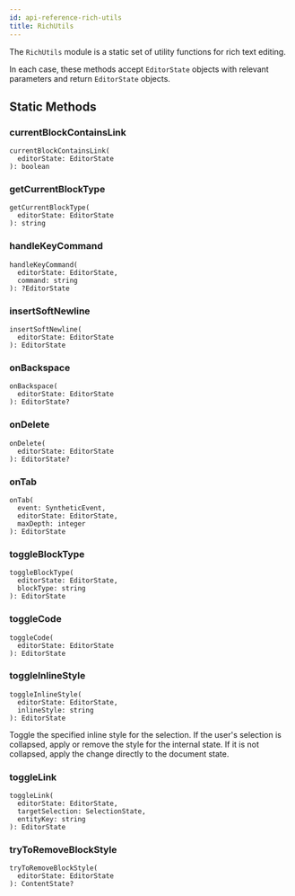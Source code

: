 ```yaml
---
id: api-reference-rich-utils
title: RichUtils
---
```


The `RichUtils` module is a static set of utility functions for rich text
editing.

In each case, these methods accept `EditorState` objects with relevant
parameters and return `EditorState` objects.

## Static Methods

### currentBlockContainsLink

```
currentBlockContainsLink(
  editorState: EditorState
): boolean
```

### getCurrentBlockType

```
getCurrentBlockType(
  editorState: EditorState
): string
```

### handleKeyCommand

```
handleKeyCommand(
  editorState: EditorState,
  command: string
): ?EditorState
```

### insertSoftNewline

```
insertSoftNewline(
  editorState: EditorState
): EditorState
```

### onBackspace

```
onBackspace(
  editorState: EditorState
): EditorState?
```

### onDelete

```
onDelete(
  editorState: EditorState
): EditorState?
```

### onTab

```
onTab(
  event: SyntheticEvent,
  editorState: EditorState,
  maxDepth: integer
): EditorState
```

### toggleBlockType

```
toggleBlockType(
  editorState: EditorState,
  blockType: string
): EditorState
```

### toggleCode

```
toggleCode(
  editorState: EditorState
): EditorState
```

### toggleInlineStyle

```
toggleInlineStyle(
  editorState: EditorState,
  inlineStyle: string
): EditorState
```

Toggle the specified inline style for the selection. If the
user's selection is collapsed, apply or remove the style for the
internal state. If it is not collapsed, apply the change directly
to the document state.

### toggleLink

```
toggleLink(
  editorState: EditorState,
  targetSelection: SelectionState,
  entityKey: string
): EditorState
```

### tryToRemoveBlockStyle

```
tryToRemoveBlockStyle(
  editorState: EditorState
): ContentState?
```
